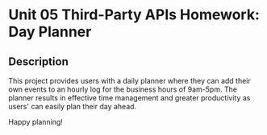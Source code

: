 # Unit 05 Third-Party APIs Homework: Day Planner




## Description

This project provides users with a daily planner where they can add their own events to an hourly log for the business hours of 9am-5pm. The planner results in effective time management and greater productivity as users' can easily plan their day ahead. 





Happy planning!





